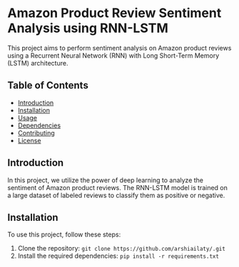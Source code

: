 # Amazon Product Review Sentiment Analysis using RNN-LSTM

This project aims to perform sentiment analysis on Amazon product reviews using a Recurrent Neural Network (RNN) with Long Short-Term Memory (LSTM) architecture.

## Table of Contents
- [Introduction](#introduction)
- [Installation](#installation)
- [Usage](#usage)
- [Dependencies](#dependencies)
- [Contributing](#contributing)
- [License](#license)

## Introduction
In this project, we utilize the power of deep learning to analyze the sentiment of Amazon product reviews. The RNN-LSTM model is trained on a large dataset of labeled reviews to classify them as positive or negative.

## Installation
To use this project, follow these steps:

1. Clone the repository: `git clone https://github.com/arshiailaty/.git`
2. Install the required dependencies: `pip install -r requirements.txt`

